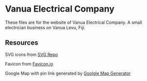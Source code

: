 # Vanua Electrical Company

These files are for the website of Vanua Electrical Company. A small electrician business on Vanua Levu, Fiji.

## Resources

SVG icons from [SVG Repo](https://www.svgrepo.com/)

Favicon from [Favicon.io](https://favicon.io/emoji-favicons/electric-plug/)

Google Map with pin link generated by [Goolgle Map Generator](https://google-map-generator.com/)
